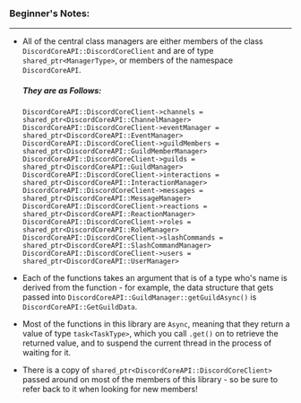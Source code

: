 ### **Beginner's Notes:**
---
- All of the central class managers are either members of the class `DiscordCoreAPI::DiscordCoreClient` and are of type `shared_ptr<ManagerType>`, or members of the namespace `DiscordCoreAPI`.
  ##### They are as Follows:
    `DiscordCoreAPI::DiscordCoreClient->channels = shared_ptr<DiscordCoreAPI::ChannelManager>`
    `DiscordCoreAPI::DiscordCoreClient->eventManager = shared_ptr<DiscordCoreAPI::EventManager>`
    `DiscordCoreAPI::DiscordCoreClient->guildMembers = shared_ptr<DiscordCoreAPI::GuildMemberManager>`
    `DiscordCoreAPI::DiscordCoreClient->guilds = shared_ptr<DiscordCoreAPI::GuildManager>`
    `DiscordCoreAPI::DiscordCoreClient->interactions = shared_ptr<DiscordCoreAPI::InteractionManager>`
    `DiscordCoreAPI::DiscordCoreClient->messages = shared_ptr<DiscordCoreAPI::MessageManager>`
    `DiscordCoreAPI::DiscordCoreClient->reactions = shared_ptr<DiscordCoreAPI::ReactionManager>`
    `DiscordCoreAPI::DiscordCoreClient->roles = shared_ptr<DiscordCoreAPI::RoleManager>`
    `DiscordCoreAPI::DiscordCoreClient->slashCommands = shared_ptr<DiscordCoreAPI::SlashCommandManager>`
    `DiscordCoreAPI::DiscordCoreClient->users = shared_ptr<DiscordCoreAPI::UserManager>`
    
- Each of the functions takes an argument that is of a type who's name is derived from the function - for example, the data structure that gets passed into `DiscordCoreAPI::GuildManager::getGuildAsync()` is `DiscordCoreAPI::GetGuildData`.
- Most of the functions in this library are `Async`, meaning that they return a value of type `task<TaskType>`, which you call `.get()` on to retrieve the returned value, and to suspend the current thread in the process of waiting for it.
- There is a copy of `shared_ptr<DiscordCoreAPI::DiscordCoreClient>` passed around on most of the members of this library - so be sure to refer back to it when looking for new members!
 
